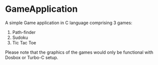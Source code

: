 # GameApplication
A simple Game application in C language comprising 3 games:
1) Path-finder 
2) Sudoku
3) Tic Tac Toe

Please note that the graphics of the games would only be functional with Dosbox or Turbo-C setup.  

